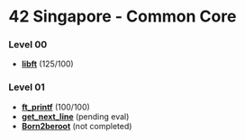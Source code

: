 # 42 Singapore - Common Core
### Level 00
- [**libft**](https://github.com/jellytusmaximus/core/tree/main/00_libft) (125/100)

### Level 01
- [**ft_printf**](https://github.com/jellytusmaximus/core/tree/main/01_ft_printf) (100/100)
- [**get_next_line**](https://github.com/jellytusmaximus/core/tree/main/01_get_next_line) (pending eval)
- [**Born2beroot**](https://github.com/jellytusmaximus/core/tree/main/01_born2beroot) (not completed)
